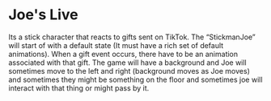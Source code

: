 # Joe's Live
  Its a stick character that reacts to gifts sent on TikTok. The “StickmanJoe” will start of with a default state (It must have a rich set of default animations). When a gift event occurs, there have to be an animation associated with that gift. The game will have a background and Joe will sometimes move to the left and right (background moves as Joe moves)  and sometimes they might be something on the floor and sometimes joe will interact with that thing or might pass by it. 
